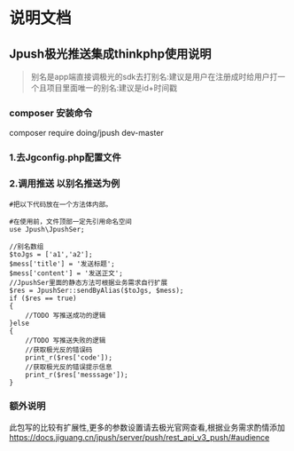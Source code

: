 # 说明文档
## Jpush极光推送集成thinkphp使用说明
> 别名是app端直接调极光的sdk去打别名:建议是用户在注册成时给用户打一个且项目里面唯一的别名:建议是id+时间戳

### composer 安装命令
composer require doing/jpush dev-master
### 1.去Jgconfig.php配置文件
### 2.调用推送 以别名推送为例

```
#把以下代码放在一个方法体内部。

#在使用前，文件顶部一定先引用命名空间
use Jpush\JpushSer;

//别名数组
$toJgs = ['a1','a2'];
$mess['title'] = '发送标题';
$mess['content'] = '发送正文';
//JpushSer里面的静态方法可根据业务需求自行扩展
$res = JpushSer::sendByAlias($toJgs, $mess);
if ($res == true)
{
    //TODO 写推送成功的逻辑
}else
{
    //TODO 写推送失败的逻辑
    //获取极光反的错误码
    print_r($res['code']);
    //获取极光反的错误提示信息
    print_r($res['messsage']);
}
```

### 额外说明
此包写的比较有扩展性,更多的参数设置请去极光官网查看,根据业务需求酌情添加
https://docs.jiguang.cn/jpush/server/push/rest_api_v3_push/#audience